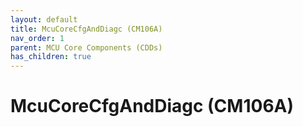 ```yaml
---
layout: default
title: McuCoreCfgAndDiagc (CM106A)
nav_order: 1
parent: MCU Core Components (CDDs)
has_children: true
---
```

# McuCoreCfgAndDiagc (CM106A)
